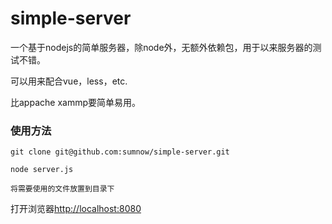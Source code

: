 # simple-server

一个基于nodejs的简单服务器，除node外，无额外依赖包，用于以来服务器的测试不错。

可以用来配合vue，less，etc.

比appache xammp要简单易用。

### 使用方法


    git clone git@github.com:sumnow/simple-server.git

    node server.js

    将需要使用的文件放置到目录下


打开浏览器[http://localhost:8080](http://localhost:8080)







